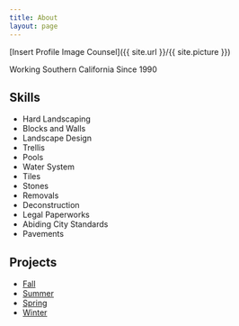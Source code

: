 ```yaml
---
title: About
layout: page
---
```

[Insert Profile Image Counsel]({{ site.url }}/{{ site.picture }})

<p>Working Southern California Since 1990</p>

<h2>Skills</h2>

<ul class="skill-list">
	<li>Hard Landscaping</li>
	<li>Blocks and Walls</li>
	<li>Landscape Design</li>
	<li>Trellis</li>
	<li>Pools</li>
	<li>Water System</li>
	<li>Tiles</li>
	<li>Stones</li>
	<li>Removals</li>
	<li>Deconstruction</li>
	<li>Legal Paperworks</li>
	<li>Abiding City Standards</li>
	<li>Pavements</li>
</ul>

<h2>Projects</h2>

<ul>
	<li><a href="https://github.com/">Fall</a></li>
	<li><a href="https://github.com/">Summer</a></li>
	<li><a href="https://github.com/">Spring</a></li>
	<li><a href="https://github.com/">Winter</a></li>
</ul>
